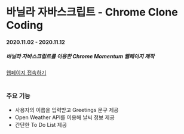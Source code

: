 # 바닐라 자바스크립트 - Chrome Clone Coding  
#### 2020.11.02 - 2020.11.12  
##### 바닐라 자바스크립트를 이용한 Chrome Momentum 웹페이지 제작   
[웹페이지 접속하기](https://yuujining.github.io/VanillaJS_ChromeApp/)
<br>
<br>

### 주요 기능<br>
* 사용자의 이름을 입력받고 Greetings 문구 제공  
* Open Weather API를 이용해 날씨 정보 제공    
* 간단한 To Do List 제공  
